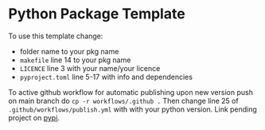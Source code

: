 # Python Package Template

To use this template change:
- folder name to your pkg name
- `makefile` line 14 to your pkg name
- `LICENCE` line 3 with your name/your licence
- `pyproject.toml` line 5-17 with info and dependencies

To active github workflow for automatic publishing upon new 
version push on main branch do
`cp -r workflows/.github .`
Then change line 25 of `.github/workflows/publish.yml` with
with your python version. Link pending project on [pypi](`https://pypi.org/manage/account/publishing/`).
